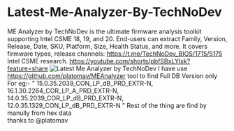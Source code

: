 # Latest-Me-Analyzer-By-TechNoDev
ME Analyzer by TechNoDev is the ultimate firmware analysis toolkit supporting Intel CSME 18, 19, and 20. End-users can extract Family, Version, Release, Date, SKU, Platform, Size, Health Status, and more. It covers firmware types, release channels: https://t.me/TechNoDev_BIOS/1715/5175  Intel CSME research. https://youtube.com/shorts/pbfSBxLYlxk?feature=share
![Latest Me Analyzer by TechNoDev](https://github.com/user-attachments/assets/d5a90d3f-99f3-4803-b5e7-82c251151263)
I have use https://github.com/platomav/MEAnalyzer tool to find Full DB Version  only
For eg:- 
"
15.0.35.2039_CON_LP_dB_PRD_EXTR-N,
16.1.30.2264_COR_LP_A_PRD_EXTR-N,
14.0.35.2039_COR_LP_dB_PRD_EXTR-N,
12.0.35.1329_CON_LP_dB_PRD_EXTR-N
"
Rest of the thing are find by manully from hex data  
thanks to @platomav
